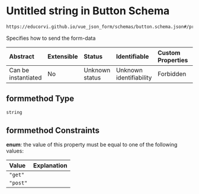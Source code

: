 # Untitled string in Button Schema

```txt
https://educorvi.github.io/vue_json_form/schemas/button.schema.json#/properties/nativeSubmitSettings/properties/formmethod
```

Specifies how to send the form-data

| Abstract            | Extensible | Status         | Identifiable            | Custom Properties | Additional Properties | Access Restrictions | Defined In                                                                   |
| :------------------ | :--------- | :------------- | :---------------------- | :---------------- | :-------------------- | :------------------ | :--------------------------------------------------------------------------- |
| Can be instantiated | No         | Unknown status | Unknown identifiability | Forbidden         | Allowed               | none                | [button.schema.json\*](../schemas/button.schema.json "open original schema") |

## formmethod Type

`string`

## formmethod Constraints

**enum**: the value of this property must be equal to one of the following values:

| Value    | Explanation |
| :------- | :---------- |
| `"get"`  |             |
| `"post"` |             |
